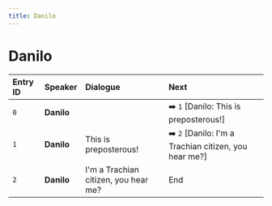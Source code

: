 ```yaml
---
title: Danilo
---
```


# Danilo


| Entry ID | Speaker | Dialogue | Next |
| :------- | :------ | :------- | :------------ |
| `0` | **Danilo** |  | ➡️ `1` \[Danilo: This is preposterous\!\] |
| `1` | **Danilo** | This is preposterous\! | ➡️ `2` \[Danilo: I'm a Trachian citizen, you hear me?\] |
| `2` | **Danilo** | I'm a Trachian citizen, you hear me? | End |
